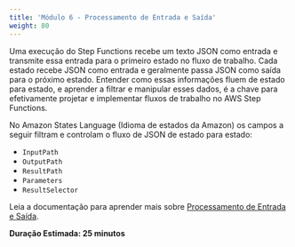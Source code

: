 ```yaml
---
title: 'Módulo 6 - Processamento de Entrada e Saída'
weight: 80
---
```

Uma execução do Step Functions recebe um texto JSON como entrada e transmite essa entrada para o primeiro estado no fluxo de trabalho. Cada estado recebe JSON como entrada e geralmente passa JSON como saída para o próximo estado. Entender como essas informações fluem de estado para estado, e aprender a filtrar e manipular esses dados, é a chave para efetivamente projetar e implementar fluxos de trabalho no AWS Step Functions. 

No Amazon States Language (Idioma de estados da Amazon) os campos a seguir filtram e controlam o fluxo de JSON de estado para estado: 

- `InputPath`
- `OutputPath`
- `ResultPath`
- `Parameters`
- `ResultSelector`

Leia a documentação para aprender mais sobre [Processamento de Entrada e Saída](https://docs.aws.amazon.com/step-functions/latest/dg/concepts-input-output-filtering.html).

**Duração Estimada: 25 minutos**
